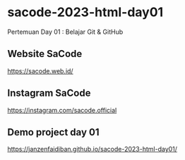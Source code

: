 # sacode-2023-html-day01
Pertemuan Day 01 : Belajar Git &amp; GitHub

## Website SaCode
https://sacode.web.id/

## Instagram SaCode
https://instagram.com/sacode.official

## Demo project day 01
https://janzenfaidiban.github.io/sacode-2023-html-day01/
